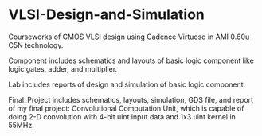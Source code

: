 # VLSI-Design-and-Simulation
Courseworks of CMOS VLSI design using Cadence Virtuoso in AMI 0.60u C5N technology.

Component includes schematics and layouts of basic logic component like logic gates, adder, and multiplier.

Lab includes reports of design and simulation of basic logic component.

Final_Project includes schematics, layouts, simulation, GDS file, and report of my final project: Convolutional Computation Unit, which is capable of doing 2-D convolution with 4-bit uint input data and 1x3 uint kernel in 55MHz.
